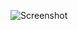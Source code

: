 ![Screenshot](https://raw.githubusercontent.com/Cryakl/Ultimate-RAT-Collection/refs/heads/main/Assasin/Assassin%202.3%20H_China/Screenshot.png)
